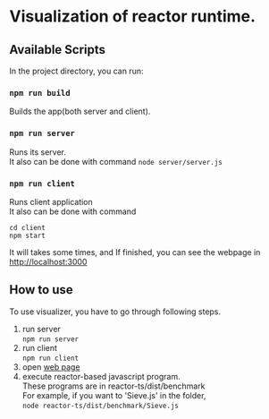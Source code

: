 # Visualization of reactor runtime.

## Available Scripts

In the project directory, you can run:

### `npm run build`

Builds the app(both server and client).

### `npm run server`

Runs its server.  
It also can be done with command `node server/server.js`  

### `npm run client`

Runs client application  
It also can be done with command  
```
cd client
npm start
```  
It will takes some times, and If finished, you can see the webpage in [http://localhost:3000](http://localhost:3000)  

## How to use
To use visualizer, you have to go through following steps.  
1) run server  
`npm run server`  
2) run client  
`npm run client`
3) open [web page](http://localhost:3000)  
4) execute reactor-based javascript program.  
   These programs are in reactor-ts/dist/benchmark  
   For example, if you want to 'Sieve.js' in the folder,  
   `node reactor-ts/dist/benchmark/Sieve.js`  
